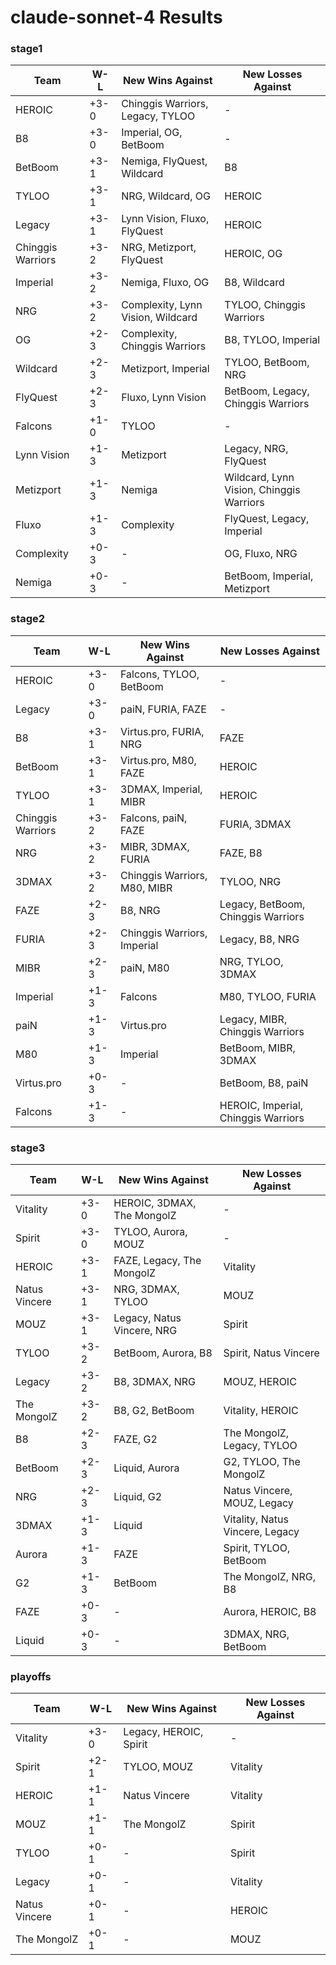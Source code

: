 # claude-sonnet-4 Results

### stage1

| Team | W-L | New Wins Against | New Losses Against |
|------|-----|-----------------|------------------|
| HEROIC | +3-0 | Chinggis Warriors, Legacy, TYLOO | - |
| B8 | +3-0 | Imperial, OG, BetBoom | - |
| BetBoom | +3-1 | Nemiga, FlyQuest, Wildcard | B8 |
| TYLOO | +3-1 | NRG, Wildcard, OG | HEROIC |
| Legacy | +3-1 | Lynn Vision, Fluxo, FlyQuest | HEROIC |
| Chinggis Warriors | +3-2 | NRG, Metizport, FlyQuest | HEROIC, OG |
| Imperial | +3-2 | Nemiga, Fluxo, OG | B8, Wildcard |
| NRG | +3-2 | Complexity, Lynn Vision, Wildcard | TYLOO, Chinggis Warriors |
| OG | +2-3 | Complexity, Chinggis Warriors | B8, TYLOO, Imperial |
| Wildcard | +2-3 | Metizport, Imperial | TYLOO, BetBoom, NRG |
| FlyQuest | +2-3 | Fluxo, Lynn Vision | BetBoom, Legacy, Chinggis Warriors |
| Falcons | +1-0 | TYLOO | - |
| Lynn Vision | +1-3 | Metizport | Legacy, NRG, FlyQuest |
| Metizport | +1-3 | Nemiga | Wildcard, Lynn Vision, Chinggis Warriors |
| Fluxo | +1-3 | Complexity | FlyQuest, Legacy, Imperial |
| Complexity | +0-3 | - | OG, Fluxo, NRG |
| Nemiga | +0-3 | - | BetBoom, Imperial, Metizport |

### stage2

| Team | W-L | New Wins Against | New Losses Against |
|------|-----|-----------------|------------------|
| HEROIC | +3-0 | Falcons, TYLOO, BetBoom | - |
| Legacy | +3-0 | paiN, FURIA, FAZE | - |
| B8 | +3-1 | Virtus.pro, FURIA, NRG | FAZE |
| BetBoom | +3-1 | Virtus.pro, M80, FAZE | HEROIC |
| TYLOO | +3-1 | 3DMAX, Imperial, MIBR | HEROIC |
| Chinggis Warriors | +3-2 | Falcons, paiN, FAZE | FURIA, 3DMAX |
| NRG | +3-2 | MIBR, 3DMAX, FURIA | FAZE, B8 |
| 3DMAX | +3-2 | Chinggis Warriors, M80, MIBR | TYLOO, NRG |
| FAZE | +2-3 | B8, NRG | Legacy, BetBoom, Chinggis Warriors |
| FURIA | +2-3 | Chinggis Warriors, Imperial | Legacy, B8, NRG |
| MIBR | +2-3 | paiN, M80 | NRG, TYLOO, 3DMAX |
| Imperial | +1-3 | Falcons | M80, TYLOO, FURIA |
| paiN | +1-3 | Virtus.pro | Legacy, MIBR, Chinggis Warriors |
| M80 | +1-3 | Imperial | BetBoom, MIBR, 3DMAX |
| Virtus.pro | +0-3 | - | BetBoom, B8, paiN |
| Falcons | +1-3 | - | HEROIC, Imperial, Chinggis Warriors |

### stage3

| Team | W-L | New Wins Against | New Losses Against |
|------|-----|-----------------|------------------|
| Vitality | +3-0 | HEROIC, 3DMAX, The MongolZ | - |
| Spirit | +3-0 | TYLOO, Aurora, MOUZ | - |
| HEROIC | +3-1 | FAZE, Legacy, The MongolZ | Vitality |
| Natus Vincere | +3-1 | NRG, 3DMAX, TYLOO | MOUZ |
| MOUZ | +3-1 | Legacy, Natus Vincere, NRG | Spirit |
| TYLOO | +3-2 | BetBoom, Aurora, B8 | Spirit, Natus Vincere |
| Legacy | +3-2 | B8, 3DMAX, NRG | MOUZ, HEROIC |
| The MongolZ | +3-2 | B8, G2, BetBoom | Vitality, HEROIC |
| B8 | +2-3 | FAZE, G2 | The MongolZ, Legacy, TYLOO |
| BetBoom | +2-3 | Liquid, Aurora | G2, TYLOO, The MongolZ |
| NRG | +2-3 | Liquid, G2 | Natus Vincere, MOUZ, Legacy |
| 3DMAX | +1-3 | Liquid | Vitality, Natus Vincere, Legacy |
| Aurora | +1-3 | FAZE | Spirit, TYLOO, BetBoom |
| G2 | +1-3 | BetBoom | The MongolZ, NRG, B8 |
| FAZE | +0-3 | - | Aurora, HEROIC, B8 |
| Liquid | +0-3 | - | 3DMAX, NRG, BetBoom |

### playoffs

| Team | W-L | New Wins Against | New Losses Against |
|------|-----|-----------------|------------------|
| Vitality | +3-0 | Legacy, HEROIC, Spirit | - |
| Spirit | +2-1 | TYLOO, MOUZ | Vitality |
| HEROIC | +1-1 | Natus Vincere | Vitality |
| MOUZ | +1-1 | The MongolZ | Spirit |
| TYLOO | +0-1 | - | Spirit |
| Legacy | +0-1 | - | Vitality |
| Natus Vincere | +0-1 | - | HEROIC |
| The MongolZ | +0-1 | - | MOUZ |


